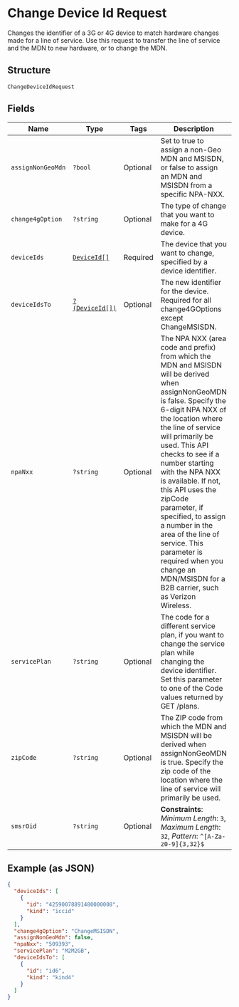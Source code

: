
# Change Device Id Request

Changes the identifier of a 3G or 4G device to match hardware changes made for a line of service. Use this request to transfer the line of service and the MDN to new hardware, or to change the MDN.

## Structure

`ChangeDeviceIdRequest`

## Fields

| Name | Type | Tags | Description | Getter | Setter |
|  --- | --- | --- | --- | --- | --- |
| `assignNonGeoMdn` | `?bool` | Optional | Set to true to assign a non-Geo MDN and MSISDN, or false to assign an MDN and MSISDN from a specific NPA-NXX. | getAssignNonGeoMdn(): ?bool | setAssignNonGeoMdn(?bool assignNonGeoMdn): void |
| `change4gOption` | `?string` | Optional | The type of change that you want to make for a 4G device. | getChange4gOption(): ?string | setChange4gOption(?string change4gOption): void |
| `deviceIds` | [`DeviceId[]`](../../doc/models/device-id.md) | Required | The device that you want to change, specified by a device identifier. | getDeviceIds(): array | setDeviceIds(array deviceIds): void |
| `deviceIdsTo` | [`?(DeviceId[])`](../../doc/models/device-id.md) | Optional | The new identifier for the device. Required for all change4GOptions except ChangeMSISDN. | getDeviceIdsTo(): ?array | setDeviceIdsTo(?array deviceIdsTo): void |
| `npaNxx` | `?string` | Optional | The NPA NXX (area code and prefix) from which the MDN and MSISDN will be derived when assignNonGeoMDN is false. Specify the 6-digit NPA NXX of the location where the line of service will primarily be used. This API checks to see if a number starting with the NPA NXX is available. If not, this API uses the zipCode parameter, if specified, to assign a number in the area of the line of service. This parameter is required when you change an MDN/MSISDN for a B2B carrier, such as Verizon Wireless. | getNpaNxx(): ?string | setNpaNxx(?string npaNxx): void |
| `servicePlan` | `?string` | Optional | The code for a different service plan, if you want to change the service plan while changing the device identifier. Set this parameter to one of the Code values returned by GET /plans. | getServicePlan(): ?string | setServicePlan(?string servicePlan): void |
| `zipCode` | `?string` | Optional | The ZIP code from which the MDN and MSISDN will be derived when assignNonGeoMDN is true. Specify the zip code of the location where the line of service will primarily be used. | getZipCode(): ?string | setZipCode(?string zipCode): void |
| `smsrOid` | `?string` | Optional | **Constraints**: *Minimum Length*: `3`, *Maximum Length*: `32`, *Pattern*: `^[A-Za-z0-9]{3,32}$` | getSmsrOid(): ?string | setSmsrOid(?string smsrOid): void |

## Example (as JSON)

```json
{
  "deviceIds": [
    {
      "id": "42590078891480000008",
      "kind": "iccid"
    }
  ],
  "change4gOption": "ChangeMSISDN",
  "assignNonGeoMdn": false,
  "npaNxx": "509393",
  "servicePlan": "M2M2GB",
  "deviceIdsTo": [
    {
      "id": "id6",
      "kind": "kind4"
    }
  ]
}
```

